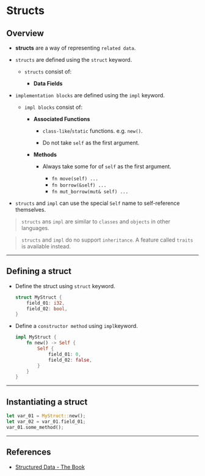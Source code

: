 # Structs

## Overview

* __structs__ are a way of representing `related data`.

* `structs` are defined using the `struct` keyword.

    * `structs` consist of:

        * __Data Fields__

* `implementation blocks` are defined using the `impl` keyword.

    * `impl blocks` consist of:

        * __Associated Functions__

            * `class-like`/`static` functions. e.g. `new()`.
            
            * Do not take `self` as the first argument.

        * __Methods__

            * Always take some for of `self` as the first argument.

                * `fn move(self) ...`
                * `fn borrow(&self) ...`
                * `fn mut_borrow(mut& self) ...`

* `structs` and `impl` can use the special `Self` name to self-reference themselves.

> `structs` ans `impl` are similar to `classes` and `objects` in other languages.

> `structs` and `impl` do no support `inheritance`. A feature called `traits` is available instead.

---

## Defining a struct

* Define the struct using `struct` keyword.

    ```rust
    struct MyStruct {
        field_01: i32,
        field_02: bool,
    }
    ```

* Define a `constructor method` using `impl`keyword.

    ```rust
    impl MyStruct {
        fn new() -> Self {
            Self {
                field_01: 0,
                field_02: false,
            }
        }
    }
    ```

---

## Instantiating a struct

```rust
let var_01 = MyStruct::new();
let var_02 = var_01.field_01;
var_01.some_method();
```

---

## References

* [Structured Data - The Book](https://doc.rust-lang.org/book/ch05-00-structs.html)